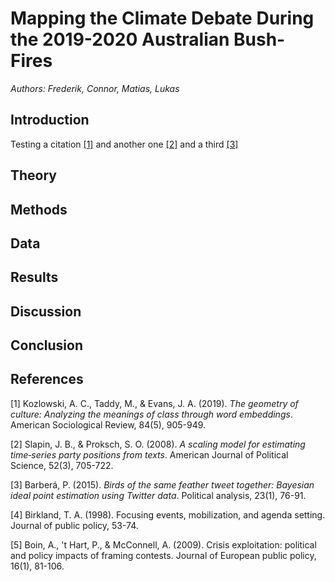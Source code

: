 # Mapping the Climate Debate During the 2019-2020 Australian Bush-Fires
*Authors: Frederik, Connor, Matias, Lukas*

## Introduction

Testing a citation [[1]](#1) and another one [[2]](#2) and a third [[3]](#3)

## Theory

## Methods

## Data

## Results

## Discussion

## Conclusion

## References
<a id="1">[1]</a> 
Kozlowski, A. C., Taddy, M., & Evans, J. A. (2019). *The geometry of culture: Analyzing the meanings of class through word embeddings*. American Sociological Review, 84(5), 905-949.

<a id="2">[2]</a> 
Slapin, J. B., & Proksch, S. O. (2008). *A scaling model for estimating time‐series party positions from texts*. American Journal of Political Science, 52(3), 705-722.

<a id="3">[3]</a> 
Barberá, P. (2015). _Birds of the same feather tweet together: Bayesian ideal point estimation using Twitter data_. Political analysis, 23(1), 76-91.

<a id="4">[4]</a> 
Birkland, T. A. (1998). Focusing events, mobilization, and agenda setting. Journal of public policy, 53-74.

<a id="5">[5]</a> 
Boin, A., 't Hart, P., & McConnell, A. (2009). Crisis exploitation: political and policy impacts of framing contests. Journal of European public policy, 16(1), 81-106.
